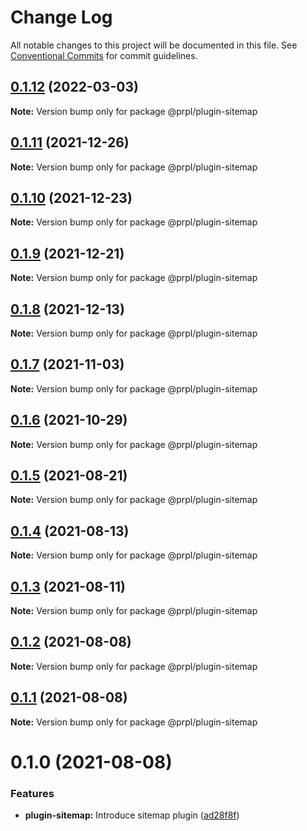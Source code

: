 # Change Log

All notable changes to this project will be documented in this file.
See [Conventional Commits](https://conventionalcommits.org) for commit guidelines.

## [0.1.12](https://github.com/tyhopp/prpl/compare/@prpl/plugin-sitemap@0.1.11...@prpl/plugin-sitemap@0.1.12) (2022-03-03)

**Note:** Version bump only for package @prpl/plugin-sitemap





## [0.1.11](https://github.com/tyhopp/prpl/compare/@prpl/plugin-sitemap@0.1.10...@prpl/plugin-sitemap@0.1.11) (2021-12-26)

**Note:** Version bump only for package @prpl/plugin-sitemap





## [0.1.10](https://github.com/tyhopp/prpl/compare/@prpl/plugin-sitemap@0.1.9...@prpl/plugin-sitemap@0.1.10) (2021-12-23)

**Note:** Version bump only for package @prpl/plugin-sitemap





## [0.1.9](https://github.com/tyhopp/prpl/compare/@prpl/plugin-sitemap@0.1.8...@prpl/plugin-sitemap@0.1.9) (2021-12-21)

**Note:** Version bump only for package @prpl/plugin-sitemap





## [0.1.8](https://github.com/tyhopp/prpl/compare/@prpl/plugin-sitemap@0.1.7...@prpl/plugin-sitemap@0.1.8) (2021-12-13)

**Note:** Version bump only for package @prpl/plugin-sitemap





## [0.1.7](https://github.com/tyhopp/prpl/compare/@prpl/plugin-sitemap@0.1.6...@prpl/plugin-sitemap@0.1.7) (2021-11-03)

**Note:** Version bump only for package @prpl/plugin-sitemap





## [0.1.6](https://github.com/tyhopp/prpl/compare/@prpl/plugin-sitemap@0.1.5...@prpl/plugin-sitemap@0.1.6) (2021-10-29)

**Note:** Version bump only for package @prpl/plugin-sitemap





## [0.1.5](https://github.com/tyhopp/prpl/compare/@prpl/plugin-sitemap@0.1.4...@prpl/plugin-sitemap@0.1.5) (2021-08-21)

**Note:** Version bump only for package @prpl/plugin-sitemap





## [0.1.4](https://github.com/tyhopp/prpl/compare/@prpl/plugin-sitemap@0.1.3...@prpl/plugin-sitemap@0.1.4) (2021-08-13)

**Note:** Version bump only for package @prpl/plugin-sitemap





## [0.1.3](https://github.com/tyhopp/prpl/compare/@prpl/plugin-sitemap@0.1.2...@prpl/plugin-sitemap@0.1.3) (2021-08-11)

**Note:** Version bump only for package @prpl/plugin-sitemap





## [0.1.2](https://github.com/tyhopp/prpl/compare/@prpl/plugin-sitemap@0.1.1...@prpl/plugin-sitemap@0.1.2) (2021-08-08)

**Note:** Version bump only for package @prpl/plugin-sitemap





## [0.1.1](https://github.com/tyhopp/prpl/compare/@prpl/plugin-sitemap@0.1.0...@prpl/plugin-sitemap@0.1.1) (2021-08-08)

**Note:** Version bump only for package @prpl/plugin-sitemap





# 0.1.0 (2021-08-08)


### Features

* **plugin-sitemap:** Introduce sitemap plugin ([ad28f8f](https://github.com/tyhopp/prpl/commit/ad28f8fa2ad7882fd328a41fcc2757b70599a565))
